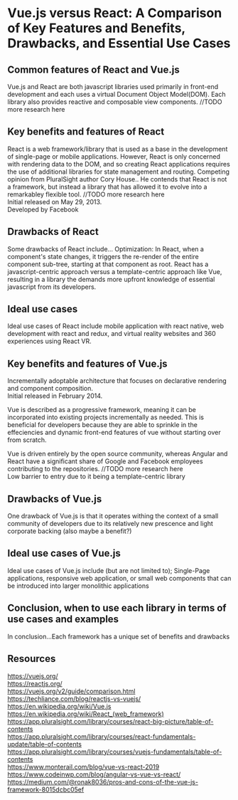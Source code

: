 # Vue.js versus React: A Comparison of Key Features and Benefits, Drawbacks, and Essential Use Cases  

## Common features of React and Vue.js
Vue.js and React are both javascript libraries used primarily in front-end development and each uses a virtual Document Object Model(DOM). 
Each library also provides reactive and composable view components. //TODO more research here 

## Key benefits and features of React
React is a web framework/library that is used as a base in the development of single-page or mobile applications. However, React is only concerned with rendering data to the DOM, and so creating React applications requires the use of additional libraries for state management and routing. 
Competing opinion from PluralSight author Cory House.. He contends that React is not a framework, but instead a library that has allowed it to evolve into a remarkabley flexible tool. //TODO more research here  
Initial released on May 29, 2013.  
Developed by Facebook 

## Drawbacks of React
Some drawbacks of React include... 
Optimization: In React, when a component's state changes, it triggers the re-render of the entire component sub-tree, starting at that component as root. 
React has a javascript-centric approach versus a template-centric approach like Vue, resulting in a library the demands more upfront knowledge of essential javascript from its developers. 

## Ideal use cases
Ideal use cases of React include mobile application with react native, web development with react and redux, and virtual reality websites and 360 experiences using React VR. 

## Key benefits and features of Vue.js
Incrementally adoptable architecture that focuses on declarative rendering and component composition.  
Initial released in February 2014. 

Vue is described as a progressive framework, meaning it can be incorporated into existing projects incrementally as needed. This is beneficial for developers because they are able to sprinkle in the
effeciencies and dynamic front-end features of vue without starting over from scratch. 

Vue is driven entirely by the open source community, whereas Angular and React have a significant share of Google and Facebook employees contributing to the repositories. //TODO more research here  
Low barrier to entry due to it being a template-centric library 

## Drawbacks of Vue.js
One drawback of Vue.js is that it operates withing the context of a small community of developers due to its relatively new prescence and light corporate backing (also maybe a benefit?)

## Ideal use cases of Vue.js
Ideal use cases of Vue.js include (but are not limited to); Single-Page applications, responsive web application, or small web components that can be introduced into larger monolithic applications

## Conclusion, when to use each library in terms of use cases and examples
In conclusion...Each framework has a unique set of benefits and drawbacks 

## Resources
https://vuejs.org/  
https://reactjs.org/  
https://vuejs.org/v2/guide/comparison.html  
https://techliance.com/blog/reactjs-vs-vuejs/  
https://en.wikipedia.org/wiki/Vue.js  
https://en.wikipedia.org/wiki/React_(web_framework)   
https://app.pluralsight.com/library/courses/react-big-picture/table-of-contents  
https://app.pluralsight.com/library/courses/react-fundamentals-update/table-of-contents  
https://app.pluralsight.com/library/courses/vuejs-fundamentals/table-of-contents  
https://www.monterail.com/blog/vue-vs-react-2019  
https://www.codeinwp.com/blog/angular-vs-vue-vs-react/  
https://medium.com/@ronak8036/pros-and-cons-of-the-vue-js-framework-8015dcbc05ef

